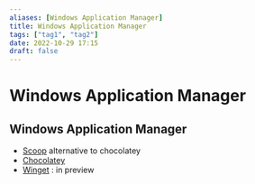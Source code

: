 ```yaml
---
aliases: [Windows Application Manager]
title: Windows Application Manager
tags: ["tag1", "tag2"]
date: 2022-10-29 17:15
draft: false
---
```


# Windows Application Manager

## Windows Application Manager

- [Scoop](https://scoop.sh/) alternative to chocolatey
- [Chocolatey](https://chocolatey.org/)
- [Winget](https://docs.microsoft.com/en-us/windows/package-manager/winget/?WT.mc_id=-blog-scottha) : in preview
